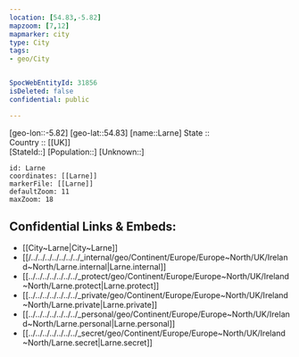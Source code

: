 ```yaml
---
location: [54.83,-5.82] 
mapzoom: [7,12] 
mapmarker: city 
type: City
tags:
- geo/City


SpocWebEntityId: 31856
isDeleted: false
confidential: public

---
```

[geo-lon::-5.82] 
[geo-lat::54.83] 
[name::Larne] 
State ::  
Country :: [[UK]]  
[StateId::] 
[Population::] 
[Unknown::] 


```leaflet
id: Larne
coordinates: [[Larne]] 
markerFile: [[Larne]] 
defaultZoom: 11 
maxZoom: 18
```


## Confidential Links & Embeds: 
- [[City~Larne|City~Larne]]
- [[/../../../../../../../_internal/geo/Continent/Europe/Europe~North/UK/Ireland~North/Larne.internal|Larne.internal]] 
- [[../../../../../../../_protect/geo/Continent/Europe/Europe~North/UK/Ireland~North/Larne.protect|Larne.protect]] 
- [[../../../../../../../_private/geo/Continent/Europe/Europe~North/UK/Ireland~North/Larne.private|Larne.private]] 
- [[../../../../../../../_personal/geo/Continent/Europe/Europe~North/UK/Ireland~North/Larne.personal|Larne.personal]] 
- [[../../../../../../../_secret/geo/Continent/Europe/Europe~North/UK/Ireland~North/Larne.secret|Larne.secret]] 

